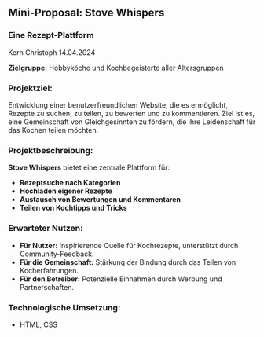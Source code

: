 ## Mini-Proposal: Stove Whispers
### Eine Rezept-Plattform

Kern Christoph
14.04.2024

**Zielgruppe:** Hobbyköche und Kochbegeisterte aller Altersgruppen  

### Projektziel:
Entwicklung einer benutzerfreundlichen Website, die es ermöglicht, Rezepte zu suchen, zu teilen, zu bewerten und zu kommentieren. Ziel ist es, eine Gemeinschaft von Gleichgesinnten zu fördern, die ihre Leidenschaft für das Kochen teilen möchten.

### Projektbeschreibung:
**Stove Whispers** bietet eine zentrale Plattform für:
- **Rezeptsuche nach Kategorien**
- **Hochladen eigener Rezepte**
- **Austausch von Bewertungen und Kommentaren**
- **Teilen von Kochtipps und Tricks**

### Erwarteter Nutzen:
- **Für Nutzer:** Inspirierende Quelle für Kochrezepte, unterstützt durch Community-Feedback.
- **Für die Gemeinschaft:** Stärkung der Bindung durch das Teilen von Kocherfahrungen.
- **Für den Betreiber:** Potenzielle Einnahmen durch Werbung und Partnerschaften.

### Technologische Umsetzung:
- HTML, CSS



